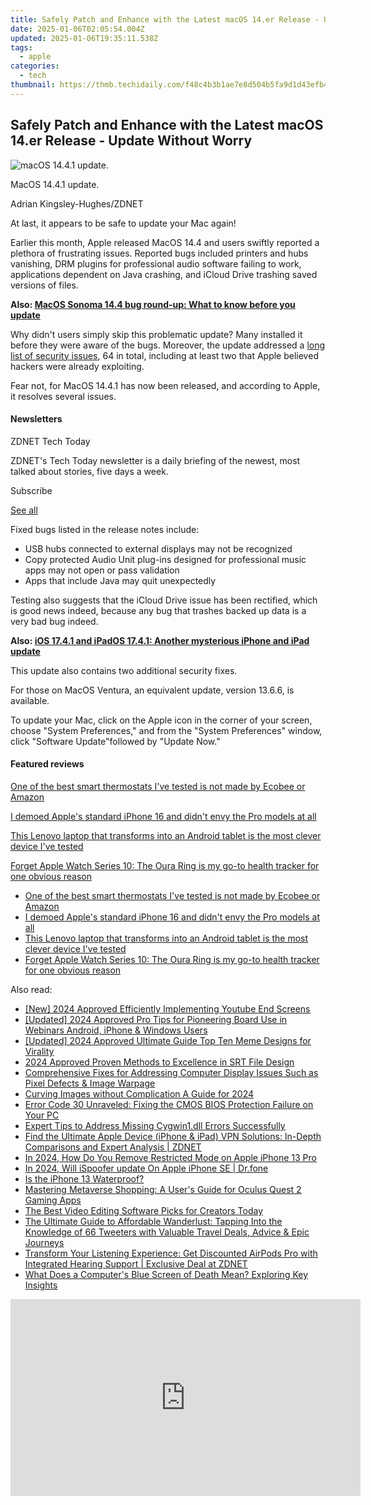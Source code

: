```yaml
---
title: Safely Patch and Enhance with the Latest macOS 14.er Release - Update Without Worry
date: 2025-01-06T02:05:54.004Z
updated: 2025-01-06T19:35:11.538Z
tags:
  - apple
categories:
  - tech
thumbnail: https://thmb.techidaily.com/f48c4b3b1ae7e8d504b5fa9d1d43efb4b89cbd743a49407bfffb933b836abc89.png
---
```


## Safely Patch and Enhance with the Latest macOS 14.er Release - Update Without Worry

![macOS 14.4.1 update.](https://www.zdnet.com/a/img/resize/a219c759e4c4c162263d36e22aecf62d22d23508/2024/03/26/84430990-9fb5-4271-8844-3867de358d47/2024-03-26-09-56-06.jpg?auto=webp&width=1280)

MacOS 14.4.1 update.

Adrian Kingsley-Hughes/ZDNET

At last, it appears to be safe to update your Mac again!

Earlier this month, Apple released MacOS 14.4 and users swiftly reported a plethora of frustrating issues. Reported bugs included printers and hubs vanishing, DRM plugins for professional audio software failing to work, applications dependent on Java crashing, and iCloud Drive trashing saved versions of files. 

**Also: [MacOS Sonoma 14.4 bug round-up: What to know before you update](https://www.zdnet.com/article/macos-sonoma-14-4-bug-round-up-what-to-know-before-you-update/)**

Why didn't users simply skip this problematic update? Many installed it before they were aware of the bugs. Moreover, the update addressed a [long list of security issues](https://support.apple.com/en-us/HT214084), 64 in total, including at least two that Apple believed hackers were already exploiting. 

Fear not, for MacOS 14.4.1 has now been released, and according to Apple, it resolves several issues.

#### Newsletters

ZDNET Tech Today

ZDNET's Tech Today newsletter is a daily briefing of the newest, most talked about stories, five days a week.

 Subscribe

[See all](https://www.zdnet.com/newsletters/)

Fixed bugs listed in the release notes include:

* USB hubs connected to external displays may not be recognized
* Copy protected Audio Unit plug-ins designed for professional music apps may not open or pass validation
* Apps that include Java may quit unexpectedly

Testing also suggests that the iCloud Drive issue has been rectified, which is good news indeed, because any bug that trashes backed up data is a very bad bug indeed.

**Also: [iOS 17.4.1 and iPadOS 17.4.1: Another mysterious iPhone and iPad update](https://www.zdnet.com/article/ios-17-4-1-and-ipados-17-4-1-more-mysterious-iphone-and-ipad-updates/)**

This update also contains two additional security fixes. 

For those on MacOS Ventura, an equivalent update, version 13.6.6, is available.

To update your Mac, click on the Apple icon in the corner of your screen, choose "System Preferences," and from the "System Preferences" window, click "Software Update"followed by "Update Now."

#### Featured reviews

[One of the best smart thermostats I've tested is not made by Ecobee or Amazon](https://www.zdnet.com/article/one-of-the-best-smart-thermostats-ive-tested-is-not-made-by-ecobee-or-amazon/ "One of the best smart thermostats I've tested is not made by Ecobee or Amazon")

[I demoed Apple's standard iPhone 16 and didn't envy the Pro models at all](https://www.zdnet.com/article/why-im-recommending-the-standard-iphone-16-over-the-pro-this-year-and-im-not-alone/ "I demoed Apple's standard iPhone 16 and didn't envy the Pro models at all")

[This Lenovo laptop that transforms into an Android tablet is the most clever device I've tested](https://www.zdnet.com/article/i-tested-lenovos-windows-laptop-that-doubles-as-an-android-tablet-and-it-has-so-much-potential/ "This Lenovo laptop that transforms into an Android tablet is the most clever device I've tested")

[Forget Apple Watch Series 10: The Oura Ring is my go-to health tracker for one obvious reason](https://www.zdnet.com/article/forget-apple-watch-series-10-the-oura-ring-is-my-go-to-health-tracker-for-one-obvious-reason/ "Forget Apple Watch Series 10: The Oura Ring is my go-to health tracker for one obvious reason")

* [One of the best smart thermostats I've tested is not made by Ecobee or Amazon](https://www.zdnet.com/article/one-of-the-best-smart-thermostats-ive-tested-is-not-made-by-ecobee-or-amazon/ "One of the best smart thermostats I've tested is not made by Ecobee or Amazon")
* [I demoed Apple's standard iPhone 16 and didn't envy the Pro models at all](https://www.zdnet.com/article/why-im-recommending-the-standard-iphone-16-over-the-pro-this-year-and-im-not-alone/ "I demoed Apple's standard iPhone 16 and didn't envy the Pro models at all")
* [This Lenovo laptop that transforms into an Android tablet is the most clever device I've tested](https://www.zdnet.com/article/i-tested-lenovos-windows-laptop-that-doubles-as-an-android-tablet-and-it-has-so-much-potential/ "This Lenovo laptop that transforms into an Android tablet is the most clever device I've tested")
* [Forget Apple Watch Series 10: The Oura Ring is my go-to health tracker for one obvious reason](https://www.zdnet.com/article/forget-apple-watch-series-10-the-oura-ring-is-my-go-to-health-tracker-for-one-obvious-reason/ "Forget Apple Watch Series 10: The Oura Ring is my go-to health tracker for one obvious reason")

<ins class="adsbygoogle"
     style="display:block"
     data-ad-format="autorelaxed"
     data-ad-client="ca-pub-7571918770474297"
     data-ad-slot="1223367746"></ins>

<ins class="adsbygoogle"
     style="display:block"
     data-ad-client="ca-pub-7571918770474297"
     data-ad-slot="8358498916"
     data-ad-format="auto"
     data-full-width-responsive="true"></ins>

<span class="atpl-alsoreadstyle">Also read:</span>
<div><ul>
<li><a href="https://youtube-lab.techidaily.com/024-approved-efficiently-implementing-youtube-end-screens/"><u>[New] 2024 Approved Efficiently Implementing Youtube End Screens</u></a></li>
<li><a href="https://video-capture.techidaily.com/updated-2024-approved-pro-tips-for-pioneering-board-use-in-webinars-android-iphone-and-windows-users/"><u>[Updated] 2024 Approved Pro Tips for Pioneering Board Use in Webinars Android, iPhone & Windows Users</u></a></li>
<li><a href="https://fox-direct.techidaily.com/updated-2024-approved-ultimate-guide-top-ten-meme-designs-for-virality/"><u>[Updated] 2024 Approved Ultimate Guide Top Ten Meme Designs for Virality</u></a></li>
<li><a href="https://fox-direct.techidaily.com/2024-approved-proven-methods-to-excellence-in-srt-file-design/"><u>2024 Approved Proven Methods to Excellence in SRT File Design</u></a></li>
<li><a href="https://techtrends.techidaily.com/comprehensive-fixes-for-addressing-computer-display-issues-such-as-pixel-defects-and-image-warpage/"><u>Comprehensive Fixes for Addressing Computer Display Issues Such as Pixel Defects & Image Warpage</u></a></li>
<li><a href="https://fox-hovers.techidaily.com/curving-images-without-complication-a-guide-for-2024/"><u>Curving Images without Complication A Guide for 2024</u></a></li>
<li><a href="https://techtrends.techidaily.com/error-code-30-unraveled-fixing-the-cmos-bios-protection-failure-on-your-pc/"><u>Error Code 30 Unraveled: Fixing the CMOS BIOS Protection Failure on Your PC</u></a></li>
<li><a href="https://techtrends.techidaily.com/expert-tips-to-address-missing-cygwin1dll-errors-successfully/"><u>Expert Tips to Address Missing Cygwin1.dll Errors Successfully</u></a></li>
<li><a href="https://some-tips.techidaily.com/find-the-ultimate-apple-device-iphone-and-ipad-vpn-solutions-in-depth-comparisons-and-expert-analysis-zdnet/"><u>Find the Ultimate Apple Device (iPhone & iPad) VPN Solutions: In-Depth Comparisons and Expert Analysis | ZDNET</u></a></li>
<li><a href="https://ios-unlock.techidaily.com/in-2024-how-do-you-remove-restricted-mode-on-apple-iphone-13-pro-by-drfone-ios/"><u>In 2024, How Do You Remove Restricted Mode on Apple iPhone 13 Pro</u></a></li>
<li><a href="https://phone-solutions.techidaily.com/in-2024-will-ispoofer-update-on-apple-iphone-se-drfone-by-drfone-virtual-ios/"><u>In 2024, Will iSpoofer update On Apple iPhone SE | Dr.fone</u></a></li>
<li><a href="https://techtrends.techidaily.com/is-the-iphone-13-waterproof/"><u>Is the iPhone 13 Waterproof?</u></a></li>
<li><a href="https://techtrends.techidaily.com/mastering-metaverse-shopping-a-users-guide-for-oculus-quest-2-gaming-apps/"><u>Mastering Metaverse Shopping: A User's Guide for Oculus Quest 2 Gaming Apps</u></a></li>
<li><a href="https://techtrends.techidaily.com/the-best-video-editing-software-picks-for-creators-today/"><u>The Best Video Editing Software Picks for Creators Today</u></a></li>
<li><a href="https://techtrends.techidaily.com/the-ultimate-guide-to-affordable-wanderlust-tapping-into-the-knowledge-of-66-tweeters-with-valuable-travel-deals-advice-and-epic-journeys/"><u>The Ultimate Guide to Affordable Wanderlust: Tapping Into the Knowledge of 66 Tweeters with Valuable Travel Deals, Advice & Epic Journeys</u></a></li>
<li><a href="https://techno-recovery.techidaily.com/transform-your-listening-experience-get-discounted-airpods-pro-with-integrated-hearing-support-exclusive-deal-at-zdnet/"><u>Transform Your Listening Experience: Get Discounted AirPods Pro with Integrated Hearing Support | Exclusive Deal at ZDNET</u></a></li>
<li><a href="https://techtrends.techidaily.com/what-does-a-computers-blue-screen-of-death-mean-exploring-key-insights/"><u>What Does a Computer's Blue Screen of Death Mean? Exploring Key Insights</u></a></li>
</ul></div>

<!-- affiliate ads begin -->
<iframe width="560" height="315" src="https://www.youtube.com/embed/Un9G2_OdSRI?si=vAcGbco8DuWt4ypP" title="YouTube video player" frameborder="0" allow="accelerometer; autoplay; clipboard-write; encrypted-media; gyroscope; picture-in-picture; web-share" referrerpolicy="strict-origin-when-cross-origin" allowfullscreen></iframe>
<!-- affiliate ads end -->

